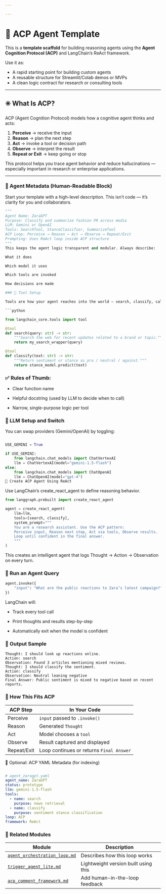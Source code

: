 ```yaml
---

---
```


# 🧠 ACP Agent Template

This is a **template scaffold** for building reasoning agents using the **Agent Cognition Protocol (ACP)** and LangChain’s ReAct framework.

Use it as:
- A rapid starting point for building custom agents  
- A reusable structure for Streamlit/Colab demos or MVPs  
- A clean logic contract for research or consulting tools  

---

## ✳️ What Is ACP?

ACP (Agent Cognition Protocol) models how a cognitive agent thinks and acts:

1. **Perceive** → receive the input  
2. **Reason** → plan the next step  
3. **Act** → invoke a tool or decision path  
4. **Observe** → interpret the result  
5. **Repeat or Exit** → keep going or stop

This protocol helps you trace agent behavior and reduce hallucinations — especially important in research or enterprise applications.

---

### 🧱 Agent Metadata (Human-Readable Block)

Start your template with a high-level description. This isn’t code — it’s clarity for you and collaborators.

```python
"""
Agent Name: ZaraGPT
Purpose: Classify and summarize fashion PR across media
LLM: Gemini or OpenAI
Tools: SearchTool, StanceClassifier, SummarizeTool
ACP Loop: Perceive → Reason → Act → Observe → Repeat/Exit
Prompting: Uses ReAct loop inside ACP structure
"""
This keeps the agent logic transparent and modular. Always describe:

What it does

Which model it uses

Which tools are invoked

How decisions are made

### 🧰 Tool Setup

Tools are how your agent reaches into the world — search, classify, calculate, etc.

```python

from langchain_core.tools import tool

@tool
def search(query: str) -> str:
    """Search the web for recent updates related to a brand or topic."""
    return my_search_wrapper(query)

@tool
def classify(text: str) -> str:
    """Return sentiment or stance as pro / neutral / against."""
    return stance_model.predict(text)

 ```   
### ✅ Rules of Thumb:

- Clear function name

- Helpful docstring (used by LLM to decide when to call)

- Narrow, single-purpose logic per tool

### 🔧 LLM Setup and Switch
You can swap providers (Gemini/OpenAI) by toggling:

```python

USE_GEMINI = True

if USE_GEMINI:
    from langchain.chat_models import ChatVertexAI
    llm = ChatVertexAI(model="gemini-1.5-flash")
else:
    from langchain.chat_models import ChatOpenAI
    llm = ChatOpenAI(model="gpt-4")
🧠 Create ACP Agent Using ReAct
```
Use LangChain’s create_react_agent to define reasoning behavior.

```python
from langgraph.prebuilt import create_react_agent

agent = create_react_agent(
    llm=llm,
    tools=[search, classify],
    system_prompt="""
    You are a research assistant. Use the ACP pattern:
    Perceive input, Reason next step, Act via tools, Observe results.
    Loop until confident in the final answer.
    """
)
```

This creates an intelligent agent that logs Thought → Action → Observation on every turn.

### 🚀 Run an Agent Query

```python
agent.invoke({
    "input": "What are the public reactions to Zara’s latest campaign?"
})
```

LangChain will:

- Track every tool call

- Print thoughts and results step-by-step

- Automatically exit when the model is confident

### 🧪 Output Sample
```vbnet
Thought: I should look up reactions online.
Action: search
Observation: Found 3 articles mentioning mixed reviews.
Thought: I should classify the sentiment.
Action: classify
Observation: Neutral leaning negative
Final Answer: Public sentiment is mixed to negative based on recent reports.
```

### 🔁 How This Fits ACP
| ACP Step    | In Your Code                             |
| ----------- | ---------------------------------------- |
| Perceive    | `input` passed to `.invoke()`            |
| Reason      | Generated `Thought`                      |
| Act         | Model chooses a `tool`                   |
| Observe     | Result captured and displayed            |
| Repeat/Exit | Loop continues or returns `Final Answer` |


🧱 Optional: ACP YAML Metadata (for indexing)
``` yaml

# agent_zaragpt.yaml
agent_name: ZaraGPT
status: prototype
llm: gemini-1.5-flash
tools:
  - name: search
    purpose: news retrieval
  - name: classify
    purpose: sentiment stance classification
loop: ACP
framework: ReAct
```

### 🔗 Related Modules
| Module                                                                             | Description                          |
| ---------------------------------------------------------------------------------- | ------------------------------------ |
| [`agent_orchestration_loop.md`](../../codebook/agents/agent_orchestration_loop.md) | Describes how this loop works        |
| [`trigger_agent_lite.md`](../../codebook/agents/trigger_agent_lite.md)             | Lightweight version built using this |
| [`acp_comment_framework.md`](../../codebook/templates/acp_comment_framework.md)    | Add human-in-the-loop feedback       |

